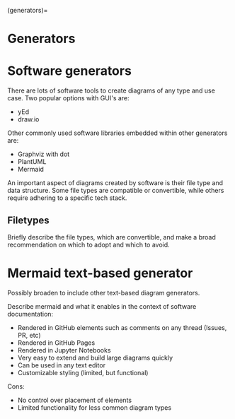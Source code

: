
(generators)=
# Generators

# Software generators

There are lots of software tools to create diagrams of any type and use case.
Two popular options with GUI's are:
- yEd
- draw.io

Other commonly used software libraries embedded within other generators are:
- Graphviz with dot
- PlantUML
- Mermaid

An important aspect of diagrams created by software is their file type and data structure.
Some file types are compatible or convertible, while others require adhering to a specific
tech stack.

## Filetypes
Briefly describe the file types, which are convertible, and make a broad recommendation
on which to adopt and which to avoid.

# Mermaid text-based generator

Possibly broaden to include other text-based diagram generators.

Describe mermaid and what it enables in the context of software documentation:
- Rendered in GitHub elements such as comments on any thread (Issues, PR, etc)
- Rendered in GitHub Pages
- Rendered in Jupyter Notebooks
- Very easy to extend and build large diagrams quickly
- Can be used in any text editor
- Customizable styling (limited, but functional)

Cons:
- No control over placement of elements
- Limited functionality for less common diagram types


